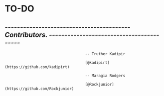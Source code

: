  #                                                       TO-DO






















##  *----------------------------------------- Contributors. -----------------------------------------*

                                        -- Truther Kadipir 

                                        [@kadipirt](https://github.com/kadipirt)

                                        -- Maragia Rodgers 
                                        
                                        [@Rockjunior](https://github.com/Rockjunior)